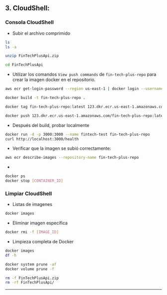 ## **3. CloudShell**:
### Consola CloudShell
- Subir el archivo comprimido
```sh
ls
ls -a
```
```sh
unzip FinTechPlusApi.zip
```
```sh
cd FinTechPlusApi
```

- Utilizar los comandos `View push commands` de `fin-tech-plus-repo` para crear la imagen docker en el repositorio.
```sh
aws ecr get-login-password --region us-east-1 | docker login --username AWS --password-stdin 123.dkr.ecr.us-east-1.amazonaws.com
```
```sh
docker build -t fin-tech-plus-repo .
```
```sh
docker tag fin-tech-plus-repo:latest 123.dkr.ecr.us-east-1.amazonaws.com/fin-tech-plus-repo:latest
```
```sh
docker push 123.dkr.ecr.us-east-1.amazonaws.com/fin-tech-plus-repo:latest
```

- Después del build, probar localmente
```sh
docker run -d -p 3000:3000 --name fintech-test fin-tech-plus-repo
curl http://localhost:3000/health
```
- Verificar que la imagen se subió correctamente:
```sh
aws ecr describe-images --repository-name fin-tech-plus-repo
```
-
```sh
docker ps
docker stop [CONTAINER_ID]
```

### Limpiar CloudShell
- Listas de imagenes
```sh
docker images
```
- Eliminar imagen específica
```sh
docker rmi -f [IMAGE_ID]
```
- Limpieza completa de Docker
```sh
docker images
df -h
```
```sh
docker system prune -af
docker volume prune -f
```
```sh
rm -f FinTechPlusApi.zip
rm -rf FinTechPlusApi/
```

---

